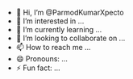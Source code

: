 - 👋 Hi, I’m @ParmodKumarXpecto
- 👀 I’m interested in ...
- 🌱 I’m currently learning ...
- 💞️ I’m looking to collaborate on ...
- 📫 How to reach me ...
- 😄 Pronouns: ...
- ⚡ Fun fact: ...

<!---
ParmodKumarXpecto/ParmodKumarXpecto is a ✨ special ✨ repository because its `README.md` (this file) appears on your GitHub profile.
You can click the Preview link to take a look at your changes.
--->
